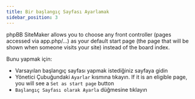 ```yaml
---
title: Bir başlangıç Sayfası Ayarlamak
sidebar_position: 3
---
```


phpBB SiteMaker allows you to choose any front controller (pages accessed via app.php/...) as your default start page (the page that will be shown when someone visits your site) instead of the board index.

Bunu yapmak için:
* Varsayılan başlangıç sayfası yapmak istediğiniz sayfaya gidin
* Yönetici Çubuğundaki `Ayarlar` kısmına tıkayın. If it is an eligible page, you will see a `Set as start page` button
* `Başlangıç Sayfası olarak Ayarla` düğmesine tıklayın